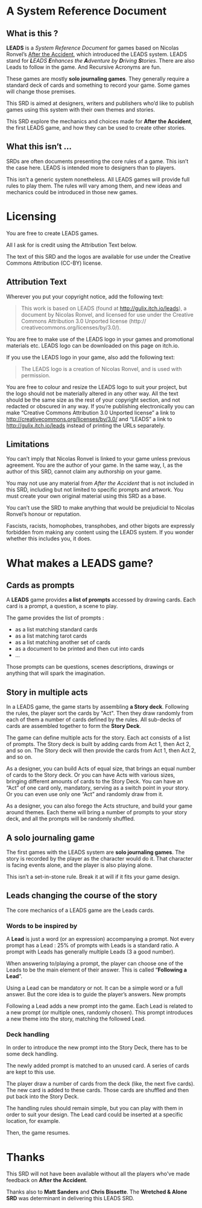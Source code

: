 # A System Reference Document

## What is this ?

**LEADS** is a _System Reference Document_ for games based on Nicolas Ronvel’s [After the Accident](https://gulix.itch.io/after-the-accident), which introduced the LEADS system. LEADS stand for _**L**EADS **E**nhances the **A**dventure by **D**riving **S**tories_. There are also Leads to follow in the game. And Recursive Acronyms are fun.

These games are mostly **solo journaling games**. They generally require a standard deck of cards and something to record your game. Some games will change those premises. 

This SRD is aimed at designers, writers and publishers who’d like to publish games using this system with their own themes and stories.

This SRD explore the mechanics and choices made for **After the Accident**, the first LEADS game, and how they can be used to create other stories.

## What this isn’t ...

SRDs are often documents presenting the core rules of a game. This isn’t the case here. LEADS is intended more to designers than to players.

This isn’t a generic system nonetheless. All LEADS games will provide full rules to play them. The rules will vary among them, and new ideas and mechanics could be introduced in those new games.

# Licensing 

You are free to create LEADS games. 

All I ask for is credit using the Attribution Text below. 

The text of this SRD and the logos are available for use under the Creative Commons Attribution (CC-BY) license. 

## Attribution Text 

Wherever you put your copyright notice, add the following text: 

> This work is based on LEADS (found at http://gulix.itch.io/leads), a document by Nicolas Ronvel, and licensed for use under the Creative Commons Attribution 3.0 Unported license (http:// creativecommons.org/licenses/by/3.0/). 

You are free to make use of the LEADS logo in your games and promotional materials etc. LEADS logo can be downloaded on this page on itch.io. 

If you use the LEADS logo in your game, also add the following text: 

> The LEADS logo is a creation of Nicolas Ronvel, and is used with permission. 

You are free to colour and resize the LEADS logo to suit your project, but the logo should not be materially altered in any other way. All the text should be the same size as the rest of your copyright section, and not redacted or obscured in any way. If you’re publishing electronically you can make “Creative Commons Attribution 3.0 Unported license” a link to http://creativecommons.org/licenses/by/3.0/ and “LEADS” a link to http://gulix.itch.io/leads instead of printing the URLs separately. 

## Limitations 

You can’t imply that Nicolas Ronvel is linked to your game unless previous agreement. You are the author of your game. In the same way, I, as the author of this SRD, cannot claim any authorship on your game. 

You may not use any material from *After the Accident* that is not included in this SRD, including but not limited to specific prompts and artwork. You must create your own original material using this SRD as a base. 

You can’t use the SRD to make anything that would be prejudicial to Nicolas Ronvel’s honour or reputation. 

Fascists, racists, homophobes, transphobes, and other bigots are expressly forbidden from making any content using the LEADS system. If you wonder whether this includes you, it does.

# What makes a LEADS game?

## Cards as prompts

A **LEADS** game provides **a list of prompts** accessed by drawing cards. Each card is a prompt, a question, a scene to play.

The game provides the list of prompts :

- as a list matching standard cards
- as a list matching tarot cards
- as a list matching another set of cards
- as a document to be printed and then cut into cards
- ...

Those prompts can be questions, scenes descriptions, drawings or anything that will spark the imagination.

## Story in multiple acts

In a LEADS game, the game starts by assembling **a Story deck**. Following the rules, the player sort the cards by "Act". Then they draw randomly from each of them a number of cards defined by the rules. All sub-decks of cards are assembled together to form the **Story Deck**.

The game can define multiple acts for the story. Each act consists of a list of prompts. The Story deck is built by adding cards from Act 1, then Act 2, and so on. The Story deck will then provide the cards from Act 1, then Act 2, and so on.

As a designer, you can build Acts of equal size, that brings an equal number of cards to the Story deck. Or you can have Acts with various sizes, bringing different amounts of cards to the Story Deck. You can have an “Act” of one card only, mandatory, serving as a switch point in your story. Or you can even use only one “Act” and randomly draw from it.

As a designer, you can also forego the Acts structure, and build your game around themes. Each theme will bring a number of prompts to your story deck, and all the prompts will be randomly shuffled.

## A solo journaling game

The first games with the LEADS system are **solo journaling games**. The story is recorded by the player as the character would do it. That character is facing events alone, and the player is also playing alone.

This isn’t a set-in-stone rule. Break it at will if it fits your game design.

## Leads changing the course of the story

The core mechanics of a LEADS game are the Leads cards. 

### Words to be inspired by

A **Lead** is just a word (or an expression) accompanying a prompt. Not every prompt has a Lead : 25% of prompts with Leads is a standard ratio. A prompt with Leads has generally multiple Leads (3 a good number).

When answering to/playing a prompt, the player can choose one of the Leads to be the main element of their answer. This is called “**Following a Lead**”.

Using a Lead can be mandatory or not. It can be a simple word or a full answer. But the core idea is to guide the player’s answers.
New prompts

Following a Lead adds a new prompt into the game. Each Lead is related to a new prompt (or multiple ones, randomly chosen). This prompt introduces a new theme into the story, matching the followed Lead.

### Deck handling

In order to introduce the new prompt into the Story Deck, there has to be some deck handling. 

The newly added prompt is matched to an unused card. A series of cards are kept to this use.

The player draw a number of cards from the deck (like, the next five cards). The new card is added to these cards. Those cards are shuffled and then put back into the Story Deck.

The handling rules should remain simple, but you can play with them in order to suit your design. The Lead card could be inserted at a specific location, for example.

Then, the game resumes.

# Thanks

This SRD will not have been available without all the players who've made feedback on **After the Accident**.

Thanks also to **Matt Sanders** and **Chris Bissette**. The **Wretched & Alone SRD** was determinant in delivering this LEADS SRD.